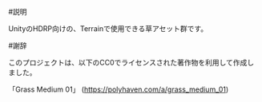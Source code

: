 #説明

UnityのHDRP向けの、Terrainで使用できる草アセット群です。

#謝辞

このプロジェクトは、以下のCC0でライセンスされた著作物を利用して作成しました。

「Grass Medium 01」 (https://polyhaven.com/a/grass_medium_01)
